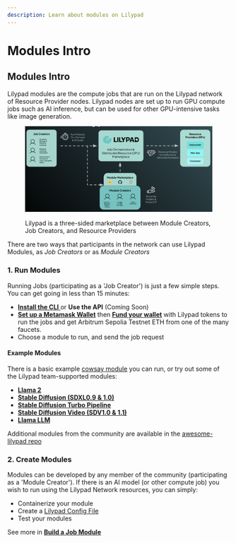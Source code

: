 ```yaml
---
description: Learn about modules on Lilypad
---
```


# Modules Intro

## Modules Intro

Lilypad modules are the compute jobs that are run on the Lilypad network of Resource Provider nodes. Lilypad nodes are set up to run GPU compute jobs such as AI inference, but can be used for other GPU-intensive tasks like image generation.

<figure><img src="../.gitbook/assets/3-sided-marketplace.png" alt=""><figcaption><p>Lilypad is a three-sided marketplace between Module Creators, Job Creators, and Resource Providers</p></figcaption></figure>

There are two ways that participants in the network can use Lilypad Modules, as _Job Creators_ or as _Module Creators_

### 1. Run Modules

Running Jobs (participating as a 'Job Creator') is just a few simple steps. You can get going in less than 15 minutes:

* [**Install the CLI** ](../lilypad-testnet/install-run-requirements.md)or **Use the API** (Coming Soon)
* [**Set up a Metamask Wallet**](../lilypad-testnet/quick-start/setting-up-metamask.md) then [**Fund your wallet**](../lilypad-testnet/quick-start/funding-your-wallet-from-faucet.md) with Lilypad tokens to run the jobs and get Arbitrum Sepolia Testnet ETH from one of the many faucets.
* Choose a module to run, and send the job request

#### **Example Modules**

There is a basic example [cowsay module](hello-cow-world.md) you can run, or try out some of the Lilypad team-supported modules:

* [**Llama 2**](llama2.md)
* [**Stable Diffusion (SDXL0.9 & 1.0)**](stable-diffusion-sdxl0.9.md)
* [**Stable Diffusion Turbo Pipeline**](stable-diffusion-turbo-pipeline.md)
* [**Stable Diffusion Video (SDV1.0 & 1.1)**](stable-diffusion-video-sdv1.0-and-1.1.md)
* [**Llama LLM**](llama-llm.md)

Additional modules from the community are available in the [awesome-lilypad repo](https://github.com/Lilypad-Tech/awesome-Lilypad?tab=readme-ov-file#modules)

### 2. Create Modules

Modules can be developed by any member of the community (participating as a 'Module Creator'). If there is an AI model (or other compute job) you wish to run using the Lilypad Network resources, you can simply:

* Containerize your module
* Create a [Lilypad Config File](https://github.com/Lilypad-Tech/lilypad-module-cowsay/blob/main/lilypad_module.json.tmpl)
* Test your modules

See more in [**Build a Job Module**](../developer-resources/build-a-job-module.md)
